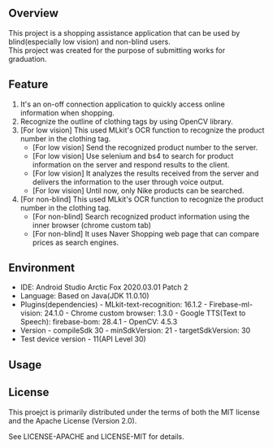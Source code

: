 ## Overview
This project is a shopping assistance application that can be used by blind(especially low vision) and non-blind users.  
This project was created for the purpose of submitting works for graduation.

## Feature
 1. It's an on-off connection application to quickly access online information when shopping.
 2. Recognize the outline of clothing tags by using OpenCV library.
 3. [For low vision] This used MLkit's OCR function to recognize the product number in the clothing tag.
	- [For low vision] Send the recognized product number to the server.
	- [For low vision] Use selenium and bs4 to search for product information on the server and respond results to the client.
	- [For low vision] It analyzes the results received from the server and delivers the information to the user through voice output.
	- [For low vision] Until now, only Nike products can be searched.
4. [For non-blind] This used MLkit's OCR function to recognize the product number in the clothing tag.
	 - [For non-blind] Search recognized product information using the inner browser (chrome custom tab)
	 - [For non-blind] It uses Naver Shopping web page that can compare prices as search engines.

## Environment

 - IDE: Android Studio Arctic Fox 2020.03.01 Patch 2
 - Language: Based on Java(JDK 11.0.10)
 - Plugins(dependencies)
		 - MLkit-text-recognition: 16.1.2
		 - Firebase-ml-vision: 24.1.0
		 - Chrome custom browser: 1.3.0
		 - Google TTS(Text to Speech): firebase-bom: 28.4.1
		 - OpenCV: 4.5.3
 - Version
		 - compileSdk 30
		 - minSdkVersion: 21
		 - targetSdkVersion: 30
 - Test device version
		 - 11(API Level 30)

## Usage

## License
This proejct is primarily distributed under the terms of both the MIT license and the Apache License (Version 2.0).

See LICENSE-APACHE and LICENSE-MIT for details.